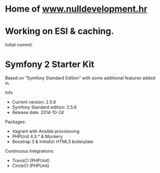 Home of www.nulldevelopment.hr
========================

Working on ESI & caching.
==========

Initial commit.




Symfony 2 Starter Kit
========================

Based on "Symfony Standard Edition" with some additional features added in.

Info
* Current version: 2.5.6
* Symfony Standard edition: 2.5.6
* Release date: 2014-10-24


Packages:
- Vagrant with Ansible provisioning
- PHPUnit 4.3.* & Mockery
- Boostrap 3 & Initializr HTML5 boilerplate

Continuous integrations:
- TravisCI (PHPUnit)
- CircleCI (PHPUnit)
